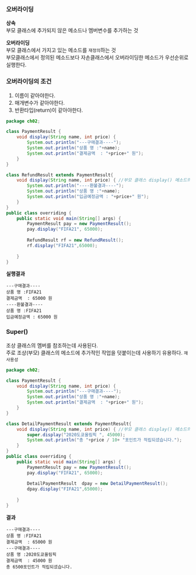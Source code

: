 ### 오버라이딩
**상속**  
부모 클래스에 추가되지 않은 메소드나 멤버변수를 추가하는 것

**오버라이딩**  
부모 클래스에서 가지고 있는 메소드를 `재정의`하는 것  
부모클래스에서 정의된 메소드보다 자손클래스에서 오버라이딩한 메소드가 우선순위로 실행한다.

### 오버라이딩의 조건
1. 이름이 같아야한다.
2. 매개변수가 같아야한다.
3. 반환타입(return)이 같아야한다.

```java
package ch02;

class PaymentResult {
	void display(String name, int price) {
		System.out.println("---구매결과----");
		System.out.println("상품 명 :"+name);
		System.out.println("결제금액  : "+price+" 원");
	}
}

class RefundResult extends PaymentResult{
	void display(String name, int price) { //부모 클래스 display() 메소드의 이름과 매개변수가 같아야한다.
		System.out.println("----환불결과----");
		System.out.println("상품 명 :"+name);
		System.out.println("입금예정금액 : "+price+" 원");
	}
}
public class overriding {
	public static void main(String[] args) {
		PaymentResult pay = new PaymentResult();
		pay.display("FIFA21", 65000);
		
		RefundResult rf = new RefundResult();
		rf.display("FIFA21",65000);
		
	}
}
```

**실행결과**
```plain
---구매결과----
상품 명 :FIFA21
결제금액  : 65000 원
----환불결과----
상품 명 :FIFA21
입금예정금액 : 65000 원
```

### Super()
조상 클래스의 멤버를 참조하는데 사용된다.  
주로 조상(부모) 클래스의 메소드에 추가적인 작업을 덧붙이는데 사용하기 유용하다. `재사용성`  

```java
package ch02;

class PaymentResult {
	void display(String name, int price) {
		System.out.println("---구매결과----");
		System.out.println("상품 명 :"+name);
		System.out.println("결제금액  : "+price+" 원");
	}
}

class DetailPaymentResult extends PaymentResult{
	void display(String name, int price) { //부모 클래스 display() 메소드의 이름과 매개변수가 같아야한다.
		super.display("2020도쿄올림픽 ", 45000);
		System.out.println("총 "+price / 10+ "포인트가 적립되셨습니다.");
	}
}
public class overriding {
	public static void main(String[] args) {
		PaymentResult pay = new PaymentResult();
		pay.display("FIFA21", 65000);
		
		DetailPaymentResult  dpay = new DetailPaymentResult();
		dpay.display("FIFA21",65000);
		
	}
}
```
**결과**
```text
---구매결과----
상품 명 :FIFA21
결제금액  : 65000 원
---구매결과----
상품 명 :2020도쿄올림픽 
결제금액  : 45000 원
총 6500포인트가 적립되셨습니다.
```